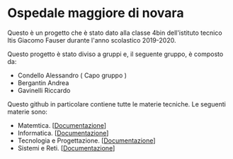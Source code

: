 # Ospedale maggiore di novara
Questo è un progetto che è stato dato alla classe 4bin dell'istituto tecnico Itis Giacomo Fauser durante l'anno scolastico 2019-2020.

Questo progetto è stato diviso a gruppi e, il seguente gruppo, è composto da:
- Condello Alessandro ( Capo gruppo )
- Bergantin Andrea
- Gavinelli Riccardo

Questo github in particolare contiene tutte le materie tecniche.
Le seguenti materie sono:
- Matemtica. [[Documentazione](https://docs.google.com/document/d/1pRlFDNf-iGuelvOpe22TChKO5RjTi4hcuYVScjL0ZIo/edit?usp=sharing "Documentazione")]
- Informatica. [[Documentazione](https://docs.google.com/document/d/1talmmJP6rxpRG2mxisjN6_oXfGmUnYoYJUbxgF7NX5w/edit?usp=sharing "Documentazione")]
- Tecnologia e Progettazione. [[Documentazione](https://docs.google.com/document/d/1jUr_udHl5h6MnjP2k8Hmi-IGN6g_kUDOjfuIGVQjg2E/edit?usp=sharing "Documentazione")]
- Sistemi e Reti. [[Documentazione](https://docs.google.com/document/d/1SeR38Q2v0qF6UwO1uJ6UXzYsElAmvpiytqYjDpNBOBM/edit?usp=sharing "Documentazione")]
